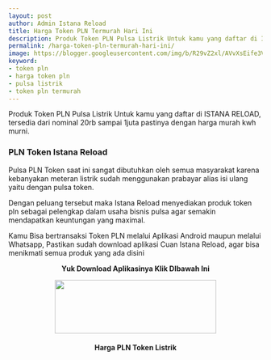 ```yaml
---
layout: post
author: Admin Istana Reload
title: Harga Token PLN Termurah Hari Ini
description: Produk Token PLN Pulsa Listrik Untuk kamu yang daftar di ISTANA RELOAD, tersedia dari nominal 20rb sampai 1juta pastinya dengan harga murah kwh murni.
permalink: /harga-token-pln-termurah-hari-ini/
image: https://blogger.googleusercontent.com/img/b/R29vZ2xl/AVvXsEife3Vwd0nE7oPrtmtGBl1BqYtqlMyn6qqmqSLyDgrilmYvX1p-rQQsA5qPPWhzbEKb6vfIysXEVXS9vqzrnJ0doeP4_yIymJHVJJoNFNPN1h-e3zP9EgZT4pRRI9SUu3qGS3fDSy_WWqM4BvgMitJUU-NJixMgHGpoxO-EDnsFsJls5Z-p1AeMMGuaKQ/s1600/token%20pln%20istana%20reload.jpg
keyword: 
- token pln
- harga token pln
- pulsa listrik
- token pln termurah
---
```

<p>Produk Token PLN Pulsa Listrik Untuk kamu yang daftar di ISTANA RELOAD, tersedia dari nominal 20rb sampai 1juta pastinya dengan harga murah kwh murni.</p>
<h3>PLN Token Istana Reload</h3>
<p>Pulsa PLN Token saat ini sangat dibutuhkan oleh semua masyarakat karena kebanyakan meteran listrik sudah menggunakan prabayar alias isi ulang yaitu dengan pulsa token.</p>
<p>Dengan peluang tersebut maka Istana Reload menyediakan produk token pln sebagai pelengkap dalam usaha bisnis pulsa agar semakin mendapatkan keuntungan yang maximal.</p>
<p>Kamu Bisa bertransaksi Token PLN melalui Aplikasi Android maupun melalui Whatsapp, Pastikan sudah download aplikasi Cuan Istana Reload, agar bisa menikmati semua produk yang ada disini</p>
<p style="text-align: center;"><b>Yuk Download Aplikasinya Klik DIbawah Ini</b></p>
<div class="separator" style="clear: both; text-align: center;"><a href="https://s.id/IRplaystore" style="margin-left: 1em; margin-right: 1em;" target="_blank"><img border="0" data-original-height="165" data-original-width="500" height="106" src="https://blogger.googleusercontent.com/img/a/AVvXsEjKKGxWGVhhaaexEE966JxD3sghZheAlZ2kdIGODt7zmsYfRLOaoP9_TvilHt2NqMuv_Ejz7Aruw0OQSI3i6drgnpwDqF7em9MRtgKRMquiG2WpOz8CQ4Gte8YR9fxO5Ty1cbg5WJLDkt5Tlg2ul0CZvcBe2X5fF2OeQUVYxvFm1jU4V7268x2LBnwcIA=s320" width="320" /></a></div>


<h4 style="clear: both; text-align: center;">Harga PLN Token Listrik<br />
<script src="https://istanareload.co.id/tanggal.js" type="text/javascript"></script></h4><br />
<script src="https://istanareload.co.id/harga.php?type=js&amp;lvl=RS&amp;up=25&amp;cttn=PLN" type="text/javascript"></script>
